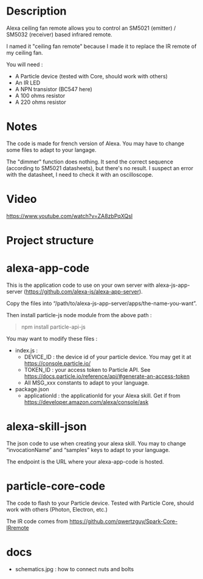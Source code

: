 Description
==
Alexa ceiling fan remote allows you to control an SM5021 (emitter) / SM5032 (receiver) based infrared remote.

I named it "ceiling fan remote" because I made it to replace the IR remote of my ceiling fan.


You will need :
* A Particle device (tested with Core, should work with others)
* An IR LED
* A NPN transistor (BC547 here)
* A 100 ohms resistor
* A 220 ohms resistor


Notes
==

The code is made for french version of Alexa. You may have to change some files to adapt to your langage.

The "dimmer" function does nothing. It send the correct sequence (according to SM5021 datasheets), but there's no result. I suspect an error with the datasheet, I need to check it with an oscilloscope.


Video
==

https://www.youtube.com/watch?v=ZA8zbPqXQsI


Project structure
==

alexa-app-code
===

This is the application code to use on your own server with alexa-js-app-server (https://github.com/alexa-js/alexa-app-server).

Copy the files into “/path/to/alexa-js-app-server/apps/the-name-you-want”.

Then install particle-js node module from the above path :
> npm install particle-api-js

You may want to modify these files :
* index.js :
  * DEVICE_ID : the device id of your particle device. You may get it at https://console.particle.io/
  * TOKEN_ID : your access token to Particle API. See https://docs.particle.io/reference/api/#generate-an-access-token
  * All MSG_xxx constants to adapt to your language.
* package.json
  * applicationId : the applicationId for your Alexa skill. Get if from https://developer.amazon.com/alexa/console/ask


alexa-skill-json
==

The json code to use when creating your alexa skill. You may to change “invocationName” and “samples” keys to adapt to your language.

The endpoint is the URL where your alexa-app-code is hosted.

particle-core-code
==

The code to flash to your Particle device. Tested with Particle Core, should work with others (Photon, Electron, etc.)

The IR code comes from https://github.com/qwertzguy/Spark-Core-IRremote

docs
==

* schematics.jpg : how to connect nuts and bolts
